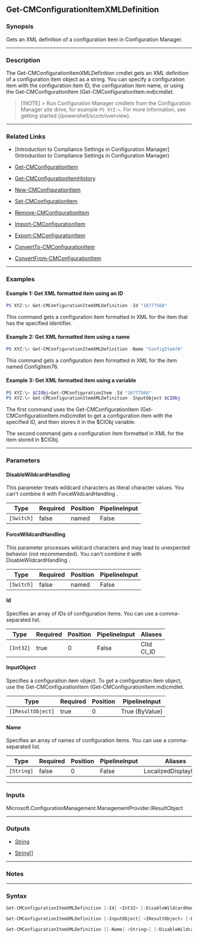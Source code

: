 Get-CMConfigurationItemXMLDefinition
------------------------------------




### Synopsis
Gets an XML definition of a configuration item in Configuration Manager.



---


### Description

The Get-CMConfigurationItemXMLDefinition cmdlet gets an XML definition of a configuration item object as a string. You can specify a configuration item with the configuration item ID, the configuration item name, or using the Get-CMConfigurationItem (Get-CMConfigurationItem.md)cmdlet.



> [!NOTE] > Run Configuration Manager cmdlets from the Configuration Manager site drive, for example `PS XYZ:>`. For more information, see getting started (/powershell/sccm/overview).



---


### Related Links
* [Introduction to Compliance Settings in Configuration Manager](Introduction to Compliance Settings in Configuration Manager)



* [Get-CMConfigurationItem](Get-CMConfigurationItem)



* [Get-CMConfigurationItemHistory](Get-CMConfigurationItemHistory)



* [New-CMConfigurationItem](New-CMConfigurationItem)



* [Set-CMConfigurationItem](Set-CMConfigurationItem)



* [Remove-CMConfigurationItem](Remove-CMConfigurationItem)



* [Import-CMConfigurationItem](Import-CMConfigurationItem)



* [Export-CMConfigurationItem](Export-CMConfigurationItem)



* [ConvertTo-CMConfigurationItem](ConvertTo-CMConfigurationItem)



* [ConvertFrom-CMConfigurationItem](ConvertFrom-CMConfigurationItem)





---


### Examples
#### Example 1: Get XML formatted item using an ID
```PowerShell
PS XYZ:\> Get-CMConfigurationItemXMLDefinition -Id "16777568"
```
This command gets a configuration item formatted in XML for the item that has the specified identifier.
#### Example 2: Get XML formatted item using a name
```PowerShell
PS XYZ:\> Get-CMConfigurationItemXMLDefinition -Name "ConfigItem76"
```
This command gets a configuration item formatted in XML for the item named ConfigItem76.
#### Example 3: Get XML formatted item using a variable
```PowerShell
PS XYZ:\> $CIObj=Get-CMConfigurationItem -Id "16777568"
PS XYZ:\> Get-CMConfigurationItemXMLDefinition -InputObject $CIObj
```
The first command uses the Get-CMConfigurationItem (Get-CMConfigurationItem.md)cmdlet to get a configuration item with the specified ID, and then stores it in the $CIObj variable.


The second command gets a configuration item formatted in XML for the item stored in $CIObj.


---


### Parameters
#### **DisableWildcardHandling**

This parameter treats wildcard characters as literal character values. You can't combine it with ForceWildcardHandling .






|Type      |Required|Position|PipelineInput|
|----------|--------|--------|-------------|
|`[Switch]`|false   |named   |False        |



#### **ForceWildcardHandling**

This parameter processes wildcard characters and may lead to unexpected behavior (not recommended). You can't combine it with DisableWildcardHandling .






|Type      |Required|Position|PipelineInput|
|----------|--------|--------|-------------|
|`[Switch]`|false   |named   |False        |



#### **Id**

Specifies an array of IDs of configuration items. You can use a comma-separated list.






|Type     |Required|Position|PipelineInput|Aliases       |
|---------|--------|--------|-------------|--------------|
|`[Int32]`|true    |0       |False        |CIId<br/>CI_ID|



#### **InputObject**

Specifies a configuration item object. To get a configuration item object, use the Get-CMConfigurationItem (Get-CMConfigurationItem.md)cmdlet.






|Type             |Required|Position|PipelineInput |
|-----------------|--------|--------|--------------|
|`[IResultObject]`|true    |0       |True (ByValue)|



#### **Name**

Specifies an array of names of configuration items. You can use a comma-separated list.






|Type      |Required|Position|PipelineInput|Aliases             |
|----------|--------|--------|-------------|--------------------|
|`[String]`|false   |0       |False        |LocalizedDisplayName|





---


### Inputs
Microsoft.ConfigurationManagement.ManagementProvider.IResultObject





---


### Outputs
* [String](https://learn.microsoft.com/en-us/dotnet/api/System.String)


* [String[]](https://learn.microsoft.com/en-us/dotnet/api/System.String[])






---


### Notes




---


### Syntax
```PowerShell
Get-CMConfigurationItemXMLDefinition [-Id] <Int32> [-DisableWildcardHandling] [-ForceWildcardHandling] [<CommonParameters>]
```
```PowerShell
Get-CMConfigurationItemXMLDefinition [-InputObject] <IResultObject> [-DisableWildcardHandling] [-ForceWildcardHandling] [<CommonParameters>]
```
```PowerShell
Get-CMConfigurationItemXMLDefinition [[-Name] <String>] [-DisableWildcardHandling] [-ForceWildcardHandling] [<CommonParameters>]
```

